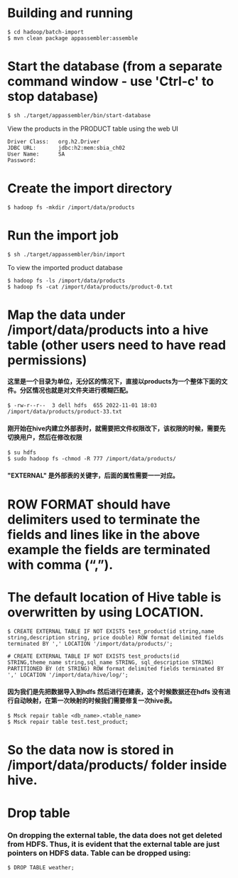 # Building and running

    $ cd hadoop/batch-import
    $ mvn clean package appassembler:assemble

# Start the database (from a separate command window - use 'Ctrl-c' to stop database)

    $ sh ./target/appassembler/bin/start-database

View the products in the PRODUCT table using the web UI

    Driver Class:	org.h2.Driver
    JDBC URL:		jdbc:h2:mem:sbia_ch02
    User Name:		SA
    Password:

# Create the import directory

    $ hadoop fs -mkdir /import/data/products

# Run the import job

    $ sh ./target/appassembler/bin/import

To view the imported product database

    $ hadoop fs -ls /import/data/products
    $ hadoop fs -cat /import/data/products/product-0.txt
# Map the data under /import/data/products into a hive table (other users need to have read permissions)
#### 这里是一个目录为单位，无分区的情况下，直接以products为一个整体下面的文件。分区情况也就是对文件夹进行模糊匹配。
    $ -rw-r--r--  3 dell hdfs  655 2022-11-01 18:03 /import/data/products/product-33.txt
#### 刚开始在hive内建立外部表时，就需要把文件权限改下，该权限的时候，需要先切换用户，然后在修改权限
    $ su hdfs
    $ sudo hadoop fs -chmod -R 777 /import/data/products/
#### "EXTERNAL" 是外部表的关键字，后面的属性需要一一对应。
# ROW FORMAT should have delimiters used to terminate the fields and lines like in the above example the fields are terminated with comma (“,”). 
# The default location of Hive table is overwritten by using LOCATION.
    $ CREATE EXTERNAL TABLE IF NOT EXISTS test_product(id string,name string,description string, price double) ROW format delimited fields terminated BY ',' LOCATION '/import/data/products/';

    # CREATE EXTERNAL TABLE IF NOT EXISTS test_products(id STRING,theme_name string,sql_name STRING, sql_description STRING) PARTITIONED BY (dt STRING) ROW format delimited fields terminated BY ',' LOCATION '/import/data/hive/log/';
#### 因为我们是先把数据导入到hdfs 然后进行在建表，这个时候数据还在hdfs 没有进行自动映射，在第一次映射的时候我们需要修复一次hive表。
    $ Msck repair table <db_name>.<table_name>
    $ Msck repair table test.test_product;
# So the data now is stored in /import/data/products/ folder inside hive.

# Drop table
### On dropping the external table, the data does not get deleted from HDFS. Thus, it is evident that the external table are just pointers on HDFS data. Table can be dropped using:

    $ DROP TABLE weather;


